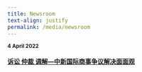 ```yaml
---
title: Newsroom
text-align: justify
permalink: /media/newsroom
---
```


<small><b>4 April 2022</b></small><br><br>
 <b class="headline"> [诉讼 仲裁 调解—中新国际商事争议解决面面观](https://www.zaobao.com.sg/news/china/story20220404-1257688)</b><br> 

